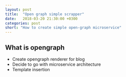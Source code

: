 ```yaml
---
layout: post
title:  "Open graph simple scrapper"
date:   2018-03-20 21:30:00 +0300
categories: post
short: "How to create simple open-graph microservice"
---
```


## What is opengraph

- Create opengraph renderer for blog
- Decide to go with microservice architecture
- Template insertion